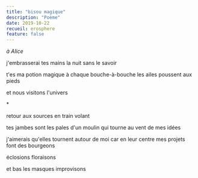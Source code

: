 ```yaml
---
title: "bisou magique"
description: "Poème"
date: 2019-10-22
recueil: erosphere
feature: false
---
```


*à Alice*

j'embrasserai tes mains la nuit sans le savoir

t'es ma potion magique à chaque bouche-à-bouche
les ailes poussent aux pieds

et nous visitons l'univers

\*

retour aux sources en train volant

tes jambes sont les pales d'un moulin
qui tourne au vent de mes idées

j'aimerais qu'elles tournent autour de moi
car en leur centre mes projets font des bourgeons

éclosions floraisons

et bas les masques improvisons
